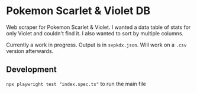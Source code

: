 # Pokemon Scarlet & Violet DB

Web scraper for Pokemon Scarlet & Violet. I wanted a data table of stats for only Violet and couldn't find it. I also wanted to sort by multiple columns.

Currently a work in progress. Output is in `svpkdx.json`. Will work on a `.csv` version afterwards.

## Development

`npx playwright test "index.spec.ts"` to run the main file
